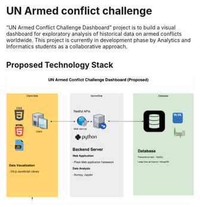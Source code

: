 # UN Armed conflict challenge
“UN Armed Conflict Challenge Dashboard” project is to build a visual dashboard for exploratory analysis of historical data on armed conflicts worldwide. This project is currently in development phase by Analytics and Informatics students as a collaborative approach.

## Proposed Technology Stack
![alt Technology stack](https://github.com/UN-Armed-Conflict-Challenge-Dashboard/dashboard/blob/master/static/infrastructure.png "Proposed Tech Stack")
